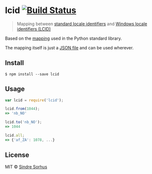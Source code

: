 # lcid [![Build Status](https:-ci.org/sindresorhus/lcid.svg?branch=master)](https:-ci.org/sindresorhus/lcid)

> Mapping between [standard locale identifiers](http:.wikipedia.org/wiki/Locale) and [Windows locale identifiers (LCID)](http:.wikipedia.org/wiki/Locale#Specifics_for_Microsoft_platforms)

Based on the [mapping](https:.com/python/cpython/blob/be2a1a76fa43bb1ea1b3577bb5bdd506a2e90e37/Lib/locale.py#L1395-L1604) used in the Python standard library.

The mapping itself is just a [JSON file](lcid.json) and can be used wherever.


## Install

```
$ npm install --save lcid
```


## Usage

```js
var lcid = require('lcid');

lcid.from(1044);
=> 'nb_NO'

lcid.to('nb_NO');
=> 1044

lcid.all;
=> {'af_ZA': 1078, ...}
```


## License

MIT © [Sindre Sorhus](http:.com)

